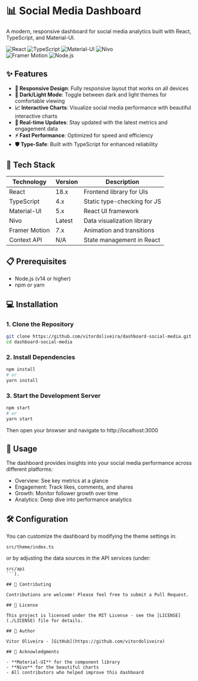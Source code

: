 # 📊 Social Media Dashboard

A modern, responsive dashboard for social media analytics built with React, TypeScript, and Material-UI.

![React](https://img.shields.io/badge/React-18.x-61DAFB?style=for-the-badge&logo=react)
![TypeScript](https://img.shields.io/badge/TypeScript-4.x-3178C6?style=for-the-badge&logo=typescript)
![Material-UI](https://img.shields.io/badge/Material--UI-5.x-0081CB?style=for-the-badge&logo=mui)
![Nivo](https://img.shields.io/badge/Nivo-Charts-FE376C?style=for-the-badge&logo=data:image/svg+xml;base64,PHN2ZyBmaWxsPSIjZmZmIiBoZWlnaHQ9IjI0IiB3aWR0aD0iMjQiIHZpZXdCb3g9IjAgMCAzNTAwIDI2MDAiIHhtbG5zPSJodHRwOi8vd3d3LnczLm9yZy8yMDAwL3N2ZyI+PC9zdmc+)  
![Framer Motion](https://img.shields.io/badge/Framer_Motion-5.x-DB7093?style=for-the-badge&logo=framer) 
![Node.js](https://img.shields.io/badge/Node.js-14%2B-339933?style=for-the-badge&logo=node.js)

## ✨ Features

- **📱 Responsive Design**: Fully responsive layout that works on all devices  
- **🌙 Dark/Light Mode**: Toggle between dark and light themes for comfortable viewing  
- **📈 Interactive Charts**: Visualize social media performance with beautiful interactive charts  
- **🔄 Real-time Updates**: Stay updated with the latest metrics and engagement data  
- **⚡️ Fast Performance**: Optimized for speed and efficiency  
- **🛡️ Type-Safe**: Built with TypeScript for enhanced reliability  

## 🚀 Tech Stack

| Technology      | Version | Description                    |
|-----------------|---------|--------------------------------|
| React           | 18.x    | Frontend library for UIs       |
| TypeScript      | 4.x     | Static type-checking for JS    |
| Material-UI     | 5.x     | React UI framework             |
| Nivo            | Latest  | Data visualization library     |
| Framer Motion   | 7.x     | Animation and transitions      |
| Context API     | N/A     | State management in React      |

## 📋 Prerequisites

- Node.js (v14 or higher)
- npm or yarn

## 💻 Installation

### 1. Clone the Repository

```bash
git clone https://github.com/vitordoliveira/dashboard-social-media.git
cd dashboard-social-media
```

### 2. Install Dependencies

```bash
npm install
# or
yarn install
```

### 3. Start the Development Server

```bash
npm start
# or
yarn start
```
Then open your browser and navigate to http://localhost:3000

## 📱 Usage

The dashboard provides insights into your social media performance across different platforms:

- Overview: See key metrics at a glance  
- Engagement: Track likes, comments, and shares  
- Growth: Monitor follower growth over time  
- Analytics: Deep dive into performance analytics  

## 🛠️ Configuration

You can customize the dashboard by modifying the theme settings in:
```text
src/theme/index.ts
```
or by adjusting the data sources in the API services (under:
```text
src/api
```).

## 🤝 Contributing

Contributions are welcome! Please feel free to submit a Pull Request.

## 📄 License

This project is licensed under the MIT License - see the [LICENSE](./LICENSE) file for details.

## 👤 Author

Vitor Oliveira - [GitHub](https://github.com/vitordoliveira)

## 🙏 Acknowledgments

- **Material-UI** for the component library  
- **Nivo** for the beautiful charts  
- All contributors who helped improve this dashboard  
